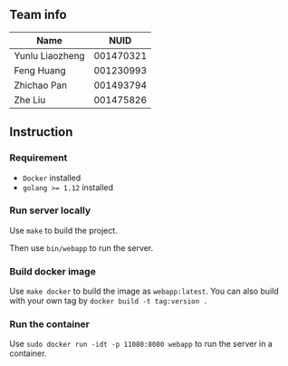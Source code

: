## Team info

|Name           |NUID     |
|---------------|---------|
|Yunlu Liaozheng|001470321|
|Feng Huang     |001230993|
|Zhichao Pan    |001493794|
|Zhe Liu        |001475826|

## Instruction

### Requirement

* `Docker` installed
* `golang >= 1.12` installed

### Run server locally

Use `make` to build the project.

Then use `bin/webapp` to run the server.

### Build docker image

Use `make docker` to build the image as `webapp:latest`. You can also build with your own tag by `docker build -t tag:version .`

### Run the container

Use `sudo docker run -idt -p 11080:8080 webapp` to run the server in a container. 
